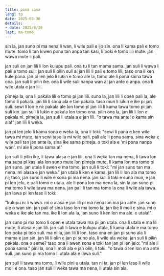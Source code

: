 ```yaml
---
title: pona sama
lang: tp
date: 2025-08-30
details:
- date: 2025/8/30
last: ma-tomo
---
```


sin la, jan suno pi ma nena li wan, li wile pali e ijo sin. ona li kama pali e tomo mute. tomo li tan kiwen pona tan anpa tan kasi, li poki e tomo lili mute. jan wawa mute li pali.

jan suli en jan lili li lon kulupu pali. ona tu li tan mama sama. jan suli li wawa li pali e tomo suli. jan suli li pilin suli a! jan lili li pali e tomo lili, taso ona li ken kule pona. jan pi len jelo li lukin e tomo ale la, tomo ale li pona sama tawa ona. jan suli li pilin ike. ona li wile suli nanpa wan a! jan ante o anpa. ona li wile utala e jan lili.

pimeja la, ona li pakala lili e tomo pi jan lili. suno la, jan lili li open pali la, ale tomo li pakala. jan lili li sona ala e tan pakala. taso mun li lukin e ike pi jan suli. sewi li lon e ni: pakala ale lon tomo pi jan lili li kama tawa tomo pi jan suli kin. jan suli li lukin e pakala lon tomo ona. pilin ona la, jan lili li lon e pakala ni. pimeja la, jan suli li utala a e jan lili. "o tawa ma ante! o kama sin ala!" jan lili li weka.

jan pi len jelo li kama sona e weka la, ona li toki: "sewi li pana e ken wile tawa mi mute. tan sewi taso la mi wile pali. pali ale li pona sama. sina weka e wile pali tan jan ante la, sina ike sama pimeja. o toki ala e 'mi pona nanpa wan'. mi ale li pona sama a!"

jan suli li pilin ike, li tawa alasa e jan lili. ona li weka tan ma nena, li tawa lon ma supa pi kasi ala lon suno mute lon pimeja mute, li kama lon ma tomo pi jan suno. jan utala li awen e ma tomo. jan suli li toki: "mi jan suno tan ma nena. mi alasa e jan weka." jan utala li ken e kama. jan lili li lon ala ma tomo ni; taso, jan suno li wile e sona pi ma nena. jan suli li toki e suno mun, e jan pi len jelo, e pali tomo e utala. ale li pona lon ma nena la, sin la jan suno pi ma tomo li wile tawa ma nena. jan pali li tan ma tomo la ona li wile ala tawa. jan lawa pi len laso li toki:

"kulupu ni li wawa. mi o alasa e jan lili pi ma nena lon ma jan ante. jan suno ale o wan sin. jan pali o! sina taso lon ma tomo la, jan ike li moli e sina. mi o weka e ike ale tan ma. ike li lon ala la, jan suno li ken lon ma ale. o utala!"

jan suno pi ma tomo li open e utala tawa ma pi jan utala. ona li utala e ma lili mute, li alasa e jan lili. jan suli li lawa e kulupu utala, li kama utala e ma tomo lon poka pi telo suli. ma ni la, jan lili li lon. taso ona en jan pi suno ala li mama e jan sin. jan lili li olin e jan pi suno ala, li wile ala weka. jan suli li pilin pakala. ona o seme? taso ona li awen sona e toki tan jan pi len jelo: "mi ale li pona sama." pini la, ona li moli ala e jan olin, li toki: "o tawa o len lon ma ante suli. jan suno pi ma tomo li utala ala e lawa suli."

jan suli li tawa ma tomo, li wile pini e utala. tan ni la, jan pi len laso li wile moli e ona. taso jan suli li weka tawa ma nena, li utala sin ala.
